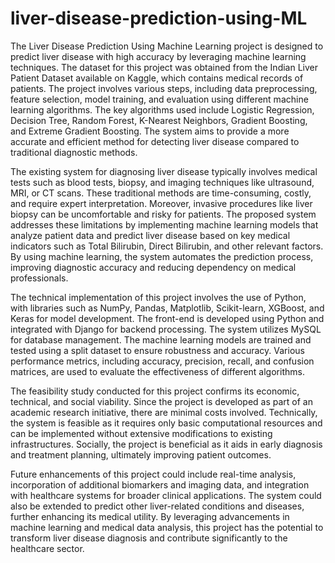 # liver-disease-prediction-using-ML
The Liver Disease Prediction Using Machine Learning project is designed to predict liver disease with high accuracy by leveraging machine learning techniques. The dataset for this project was obtained from the Indian Liver Patient Dataset available on Kaggle, which contains medical records of patients. The project involves various steps, including data preprocessing, feature selection, model training, and evaluation using different machine learning algorithms. The key algorithms used include Logistic Regression, Decision Tree, Random Forest, K-Nearest Neighbors, Gradient Boosting, and Extreme Gradient Boosting. The system aims to provide a more accurate and efficient method for detecting liver disease compared to traditional diagnostic methods.

The existing system for diagnosing liver disease typically involves medical tests such as blood tests, biopsy, and imaging techniques like ultrasound, MRI, or CT scans. These traditional methods are time-consuming, costly, and require expert interpretation. Moreover, invasive procedures like liver biopsy can be uncomfortable and risky for patients. The proposed system addresses these limitations by implementing machine learning models that analyze patient data and predict liver disease based on key medical indicators such as Total Bilirubin, Direct Bilirubin, and other relevant factors. By using machine learning, the system automates the prediction process, improving diagnostic accuracy and reducing dependency on medical professionals.

The technical implementation of this project involves the use of Python, with libraries such as NumPy, Pandas, Matplotlib, Scikit-learn, XGBoost, and Keras for model development. The front-end is developed using Python and integrated with Django for backend processing. The system utilizes MySQL for database management. The machine learning models are trained and tested using a split dataset to ensure robustness and accuracy. Various performance metrics, including accuracy, precision, recall, and confusion matrices, are used to evaluate the effectiveness of different algorithms.

The feasibility study conducted for this project confirms its economic, technical, and social viability. Since the project is developed as part of an academic research initiative, there are minimal costs involved. Technically, the system is feasible as it requires only basic computational resources and can be implemented without extensive modifications to existing infrastructures. Socially, the project is beneficial as it aids in early diagnosis and treatment planning, ultimately improving patient outcomes.

Future enhancements of this project could include real-time analysis, incorporation of additional biomarkers and imaging data, and integration with healthcare systems for broader clinical applications. The system could also be extended to predict other liver-related conditions and diseases, further enhancing its medical utility. By leveraging advancements in machine learning and medical data analysis, this project has the potential to transform liver disease diagnosis and contribute significantly to the healthcare sector.

